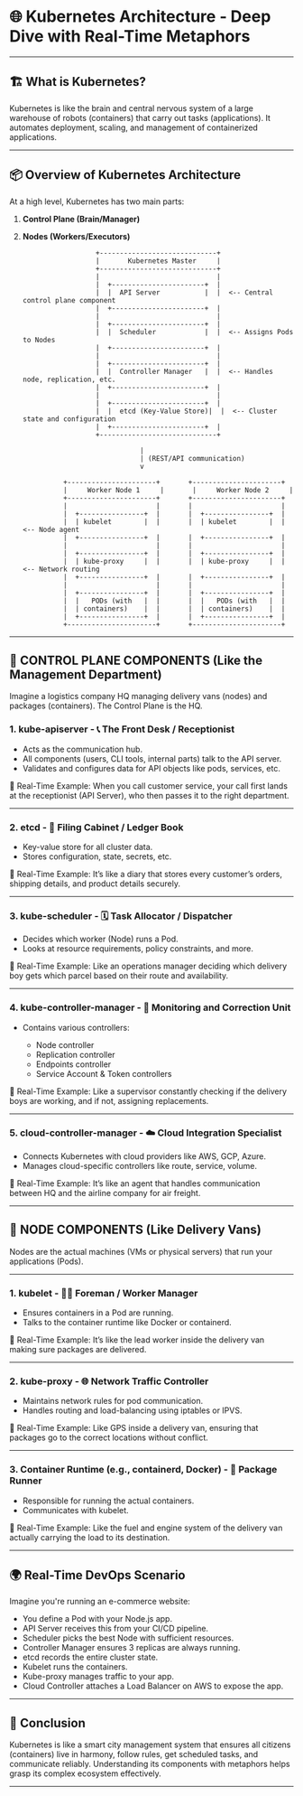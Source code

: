 # 🌐 Kubernetes Architecture - Deep Dive with Real-Time Metaphors

---

## 🏗️ What is Kubernetes?

Kubernetes is like the brain and central nervous system of a large warehouse of robots (containers) that carry out tasks (applications). It automates deployment, scaling, and management of containerized applications.

---

## 📦 Overview of Kubernetes Architecture

At a high level, Kubernetes has two main parts:

1. **Control Plane (Brain/Manager)**
2. **Nodes (Workers/Executors)**

                         +-----------------------------+
                         |       Kubernetes Master     |
                         +-----------------------------+
                         |                             |
                         |  +-----------------------+  |
                         |  |  API Server           |  |  <-- Central control plane component
                         |  +-----------------------+  |
                         |                             |
                         |  +-----------------------+  |
                         |  |  Scheduler            |  |  <-- Assigns Pods to Nodes
                         |  +-----------------------+  |
                         |                             |
                         |  +-----------------------+  |
                         |  |  Controller Manager   |  |  <-- Handles node, replication, etc.
                         |  +-----------------------+  |
                         |                             |
                         |  +-----------------------+  |
                         |  |  etcd (Key-Value Store)|  |  <-- Cluster state and configuration
                         |  +-----------------------+  |
                         +-----------------------------+

                                    |
                                    | (REST/API communication)
                                    v

                 +----------------------+       +----------------------+
                 |     Worker Node 1     |       |     Worker Node 2     |
                 +----------------------+       +----------------------+
                 |                      |       |                      |
                 |  +----------------+  |       |  +----------------+  |
                 |  | kubelet        |  |       |  | kubelet        |  |  <-- Node agent
                 |  +----------------+  |       |  +----------------+  |
                 |                      |       |                      |
                 |  +----------------+  |       |  +----------------+  |
                 |  | kube-proxy     |  |       |  | kube-proxy     |  |  <-- Network routing
                 |  +----------------+  |       |  +----------------+  |
                 |                      |       |                      |
                 |  +----------------+  |       |  +----------------+  |
                 |  |   PODs (with   |  |       |  |   PODs (with   |  |
                 |  | containers)    |  |       |  | containers)    |  |
                 |  +----------------+  |       |  +----------------+  |
                 +----------------------+       +----------------------+



---

## 🧠 CONTROL PLANE COMPONENTS (Like the Management Department)

Imagine a logistics company HQ managing delivery vans (nodes) and packages (containers). The Control Plane is the HQ.

### 1. **kube-apiserver** - 📞 The Front Desk / Receptionist

* Acts as the communication hub.
* All components (users, CLI tools, internal parts) talk to the API server.
* Validates and configures data for API objects like pods, services, etc.

🧠 Real-Time Example: When you call customer service, your call first lands at the receptionist (API Server), who then passes it to the right department.

---

### 2. **etcd** - 💃️ Filing Cabinet / Ledger Book

* Key-value store for all cluster data.
* Stores configuration, state, secrets, etc.

🧠 Real-Time Example: It’s like a diary that stores every customer’s orders, shipping details, and product details securely.

---

### 3. **kube-scheduler** - 🗓️ Task Allocator / Dispatcher

* Decides which worker (Node) runs a Pod.
* Looks at resource requirements, policy constraints, and more.

🧠 Real-Time Example: Like an operations manager deciding which delivery boy gets which parcel based on their route and availability.

---

### 4. **kube-controller-manager** - 🔄 Monitoring and Correction Unit

* Contains various controllers:

  * Node controller
  * Replication controller
  * Endpoints controller
  * Service Account & Token controllers

🧠 Real-Time Example: Like a supervisor constantly checking if the delivery boys are working, and if not, assigning replacements.

---

### 5. **cloud-controller-manager** - ☁️ Cloud Integration Specialist

* Connects Kubernetes with cloud providers like AWS, GCP, Azure.
* Manages cloud-specific controllers like route, service, volume.

🧠 Real-Time Example: It’s like an agent that handles communication between HQ and the airline company for air freight.

---

## 👷 NODE COMPONENTS (Like Delivery Vans)

Nodes are the actual machines (VMs or physical servers) that run your applications (Pods).

---

### 1. **kubelet** - 🧑‍🔧 Foreman / Worker Manager

* Ensures containers in a Pod are running.
* Talks to the container runtime like Docker or containerd.

🧠 Real-Time Example: It’s like the lead worker inside the delivery van making sure packages are delivered.

---

### 2. **kube-proxy** - 🌐 Network Traffic Controller

* Maintains network rules for pod communication.
* Handles routing and load-balancing using iptables or IPVS.

🧠 Real-Time Example: Like GPS inside a delivery van, ensuring that packages go to the correct locations without conflict.

---

### 3. **Container Runtime (e.g., containerd, Docker)** - 🛃 Package Runner

* Responsible for running the actual containers.
* Communicates with kubelet.

🧠 Real-Time Example: Like the fuel and engine system of the delivery van actually carrying the load to its destination.

---

## 🌍 Real-Time DevOps Scenario

Imagine you're running an e-commerce website:

* You define a Pod with your Node.js app.
* API Server receives this from your CI/CD pipeline.
* Scheduler picks the best Node with sufficient resources.
* Controller Manager ensures 3 replicas are always running.
* etcd records the entire cluster state.
* Kubelet runs the containers.
* Kube-proxy manages traffic to your app.
* Cloud Controller attaches a Load Balancer on AWS to expose the app.

---

## 📝 Conclusion

Kubernetes is like a smart city management system that ensures all citizens (containers) live in harmony, follow rules, get scheduled tasks, and communicate reliably. Understanding its components with metaphors helps grasp its complex ecosystem effectively.

---
